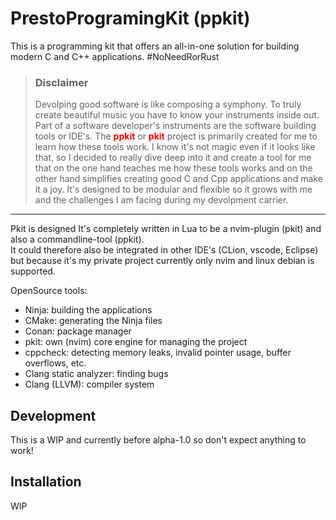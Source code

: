 # PrestoProgramingKit (ppkit)
This is a programming kit that offers an all-in-one solution for building modern C and C++ applications. #NoNeedRorRust<br/>

> ### Disclaimer 
> Devolping good software is like composing a symphony. To truly create beautiful music you have to know your instruments inside out. Part of a software developer's instruments are the software building tools or IDE's. The <span style="color:red;">**ppkit**</span> or <span style="color:red;">**pkit**</span> project is primarily created for me to learn how these tools work. I know it's not magic even if it looks like that, so I decided to really dive deep into it and create a tool for me that on the one hand teaches me how these tools works and on the other hand simplifies creating good C and Cpp applications and make it a joy. It's designed to be modular and flexible so it grows with me and the challenges I am facing during my devolpment carrier.<br/>
---

Pkit is designed 
It's completely written in Lua to be a nvim-plugin (pkit) and also a commandline-tool (ppkit).<br/>
It could therefore also be integrated in other IDE's (CLion, vscode, Eclipse) but because it's my private project currently only nvim and linux debian is supported.

OpenSource tools:<br/> 
- Ninja: building the applications
- CMake: generating the Ninja files
- Conan: package manager
- pkit: own (nvim) core engine for managing the project
- cppcheck: detecting memory leaks, invalid pointer usage, buffer overflows, etc.
- Clang static analyzer: finding bugs
- Clang (LLVM): compiler system

## Development
This is a WIP and currently before alpha-1.0 so don't expect anything to work!

## Installation
WIP
